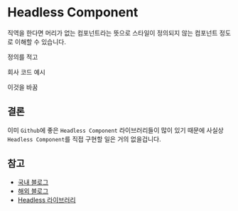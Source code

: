# Headless Component

직역을 한다면 머리가 없는 컴포넌트라는 뜻으로 스타일이 정의되지 않는 컴포넌트 정도로 이해할 수 있습니다.

정의를 적고

회사 코드 예시

이것을 바꿈

## 결론
이미 `Github`에 좋은 `Headless Component` 라이브러리들이 많이 있기 때문에 사실상 `Headless Component`를 직접 구현할 일은 거의 없을겁니다. 

## 참고
- [국내 블로그](https://jbee.io/react/headless-concept/)
- [해외 블로그](https://www.joshbritz.co/posts/the-sexiness-of-headless-ui/)
- [Headless 라이브러리](https://headlessui.dev/)
